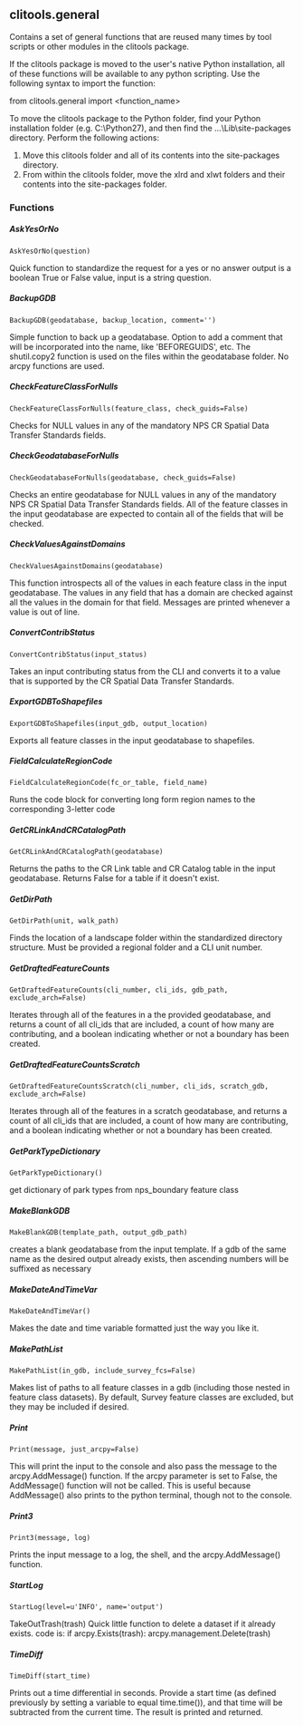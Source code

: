 ## clitools.general

Contains a set of general functions that are reused many times by tool
scripts or other modules in the clitools package.

If the clitools package is moved to the user's native Python installation,
all of these functions will be available to any python scripting.  Use the
following syntax to import the function:

from clitools.general import <function_name>

To move the clitools package to the Python folder, find your Python
installation folder (e.g. C:\Python27), and then find the 
...\Lib\site-packages directory.  Perform the following actions:

1. Move this clitools folder and all of its contents into the site-packages
directory.
2. From within the clitools folder, move the xlrd and xlwt folders and
their contents into the site-packages folder.

### Functions

##### AskYesOrNo

``AskYesOrNo(question)``

Quick function to standardize the request for a yes or no answer
output is a boolean True or False value, input is a string question.

##### BackupGDB

``BackupGDB(geodatabase, backup_location, comment='')``

Simple function to back up a geodatabase.  Option to add
a comment that will be incorporated into the name, like
'BEFOREGUIDS', etc. The shutil.copy2 function is used on the files
within the geodatabase folder.  No arcpy functions are used.

##### CheckFeatureClassForNulls

``CheckFeatureClassForNulls(feature_class, check_guids=False)``

Checks for NULL values in any of the mandatory NPS CR Spatial
Data Transfer Standards fields.

##### CheckGeodatabaseForNulls

``CheckGeodatabaseForNulls(geodatabase, check_guids=False)``

Checks an entire geodatabase for NULL values in any of the
mandatory NPS CR Spatial Data Transfer Standards fields.  All of the
feature classes in the input geodatabase are expected to contain all
of the fields that will be checked.

##### CheckValuesAgainstDomains

``CheckValuesAgainstDomains(geodatabase)``

This function introspects all of the values in each feature class in
the input geodatabase.  The values in any field that has a domain are
checked against all the values in the domain for that field.  Messages
are printed whenever a value is out of line.

##### ConvertContribStatus

``ConvertContribStatus(input_status)``

Takes an input contributing status from the CLI and converts it to
a value that is supported by the CR Spatial Data Transfer Standards.

##### ExportGDBToShapefiles

``ExportGDBToShapefiles(input_gdb, output_location)``

Exports all feature classes in the input geodatabase to
shapefiles.

##### FieldCalculateRegionCode

``FieldCalculateRegionCode(fc_or_table, field_name)``

Runs the code block for converting long form region names to
the corresponding 3-letter code

##### GetCRLinkAndCRCatalogPath

``GetCRLinkAndCRCatalogPath(geodatabase)``

Returns the paths to the CR Link table and CR Catalog table in the
input geodatabase.  Returns False for a table if it doesn't exist.

##### GetDirPath

``GetDirPath(unit, walk_path)``

Finds the location of a landscape folder within the standardized
directory structure.  Must be provided a regional folder and a CLI
unit number.

##### GetDraftedFeatureCounts

``GetDraftedFeatureCounts(cli_number, cli_ids, gdb_path, exclude_arch=False)``

Iterates through all of the features in a the provided geodatabase,
and returns a count of all cli_ids that are included, a count of how
many are contributing, and a boolean indicating whether or not a
boundary has been created.

##### GetDraftedFeatureCountsScratch

``GetDraftedFeatureCountsScratch(cli_number, cli_ids, scratch_gdb, exclude_arch=False)``

Iterates through all of the features in a scratch geodatabase,
and returns a count of all cli_ids that are included, a count of how
many are contributing, and a boolean indicating whether or not a
boundary has been created.

##### GetParkTypeDictionary

``GetParkTypeDictionary()``

get dictionary of park types from nps_boundary feature class

##### MakeBlankGDB

``MakeBlankGDB(template_path, output_gdb_path)``

creates a blank geodatabase from the input template. If a gdb of the
same name as the desired output already exists, then ascending numbers will
be suffixed as necessary

##### MakeDateAndTimeVar

``MakeDateAndTimeVar()``

Makes the date and time variable formatted just the way you like it.

##### MakePathList

``MakePathList(in_gdb, include_survey_fcs=False)``

Makes list of paths to all feature classes in a gdb (including
those nested in feature class datasets).  By default, Survey feature
classes are excluded, but they may be included if desired.

##### Print

``Print(message, just_arcpy=False)``

This will print the input to the console and also pass the message to
the arcpy.AddMessage() function. If the arcpy parameter is set to False,
the AddMessage() function will not be called.  This is useful because
AddMessage() also prints to the python terminal, though not to the
console.

##### Print3

``Print3(message, log)``

Prints the input message to a log, the shell, and the arcpy.AddMessage()
function.

##### StartLog

``StartLog(level=u'INFO', name='output')``


TakeOutTrash(trash)
Quick little function to delete a dataset if it already exists.
code is:
if arcpy.Exists(trash):
arcpy.management.Delete(trash)

##### TimeDiff

``TimeDiff(start_time)``

Prints out a time differential in seconds.  Provide a start time (as
defined previously by setting a variable to equal time.time()), and that
time will be subtracted from the current time.  The result is printed
and returned.

